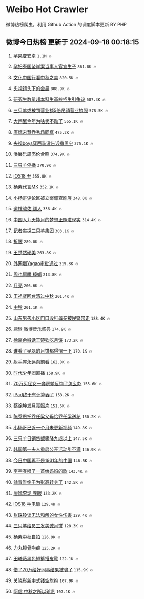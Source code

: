 # Weibo Hot Crawler 



微博热榜爬虫，利用 Github Action 的调度脚本更新 BY PHP 


## 微博今日热榜 更新于 2024-09-18 00:18:15 
1. [苹果变安卓](https://s.weibo.com/weibo?q=%E8%8B%B9%E6%9E%9C%E5%8F%98%E5%AE%89%E5%8D%93&t=31&band_rank=1&Refer=top) `1.1M 🔥` 

1. [孕妇泰国坠崖案当事人官宣生子](https://s.weibo.com/weibo?q=%23%E5%AD%95%E5%A6%87%E6%B3%B0%E5%9B%BD%E5%9D%A0%E5%B4%96%E6%A1%88%E5%BD%93%E4%BA%8B%E4%BA%BA%E5%AE%98%E5%AE%A3%E7%94%9F%E5%AD%90%23&t=31&band_rank=2&Refer=top) `861.8K 🔥` 

1. [文化中国行看中秋之美](https://s.weibo.com/weibo?q=%23%E6%96%87%E5%8C%96%E4%B8%AD%E5%9B%BD%E8%A1%8C%E7%9C%8B%E4%B8%AD%E7%A7%8B%E4%B9%8B%E7%BE%8E%23&t=31&band_rank=3&Refer=top) `820.5K 🔥` 

1. [央视镜头下的金晨](https://s.weibo.com/weibo?q=%23%E5%A4%AE%E8%A7%86%E9%95%9C%E5%A4%B4%E4%B8%8B%E7%9A%84%E9%87%91%E6%99%A8%23&t=31&band_rank=4&Refer=top) `808.9K 🔥` 

1. [研究生数量超本科生高校招生引争议](https://s.weibo.com/weibo?q=%23%E7%A0%94%E7%A9%B6%E7%94%9F%E6%95%B0%E9%87%8F%E8%B6%85%E6%9C%AC%E7%A7%91%E7%94%9F%E9%AB%98%E6%A0%A1%E6%8B%9B%E7%94%9F%E5%BC%95%E4%BA%89%E8%AE%AE%23&t=31&band_rank=5&Refer=top) `587.3K 🔥` 

1. [三只羊或被罚营业额5倍吊销营业执照](https://s.weibo.com/weibo?q=%23%E4%B8%89%E5%8F%AA%E7%BE%8A%E6%88%96%E8%A2%AB%E7%BD%9A%E8%90%A5%E4%B8%9A%E9%A2%9D5%E5%80%8D%E5%90%8A%E9%94%80%E8%90%A5%E4%B8%9A%E6%89%A7%E7%85%A7%23&t=31&band_rank=6&Refer=top) `578.5K 🔥` 

1. [大闸蟹今年为啥卖不动了](https://s.weibo.com/weibo?q=%23%E5%A4%A7%E9%97%B8%E8%9F%B9%E4%BB%8A%E5%B9%B4%E4%B8%BA%E5%95%A5%E5%8D%96%E4%B8%8D%E5%8A%A8%E4%BA%86%23&t=31&band_rank=7&Refer=top) `565.1K 🔥` 

1. [唐嫣宋慧乔秀场同框](https://s.weibo.com/weibo?q=%23%E5%94%90%E5%AB%A3%E5%AE%8B%E6%85%A7%E4%B9%94%E7%A7%80%E5%9C%BA%E5%90%8C%E6%A1%86%23&t=31&band_rank=8&Refer=top) `475.2K 🔥` 

1. [央视boys穿西装没告诉撒贝宁](https://s.weibo.com/weibo?q=%E5%A4%AE%E8%A7%86boys%E7%A9%BF%E8%A5%BF%E8%A3%85%E6%B2%A1%E5%91%8A%E8%AF%89%E6%92%92%E8%B4%9D%E5%AE%81&t=31&band_rank=9&Refer=top) `375.1K 🔥` 

1. [潘展乐周杰伦合照](https://s.weibo.com/weibo?q=%23%E6%BD%98%E5%B1%95%E4%B9%90%E5%91%A8%E6%9D%B0%E4%BC%A6%E5%90%88%E7%85%A7%23&t=31&band_rank=10&Refer=top) `374.9K 🔥` 

1. [三只羊停播](https://s.weibo.com/weibo?q=%23%E4%B8%89%E5%8F%AA%E7%BE%8A%E5%81%9C%E6%92%AD%23&t=31&band_rank=11&Refer=top) `370.9K 🔥` 

1. [iOS18 丑](https://s.weibo.com/weibo?q=iOS18%20%E4%B8%91&t=31&band_rank=12&Refer=top) `355.8K 🔥` 

1. [杨紫代言MK](https://s.weibo.com/weibo?q=%23%E6%9D%A8%E7%B4%AB%E4%BB%A3%E8%A8%80MK%23&t=31&band_rank=13&Refer=top) `352.1K 🔥` 

1. [小杨哥评论区被立案调查刷屏](https://s.weibo.com/weibo?q=%23%E5%B0%8F%E6%9D%A8%E5%93%A5%E8%AF%84%E8%AE%BA%E5%8C%BA%E8%A2%AB%E7%AB%8B%E6%A1%88%E8%B0%83%E6%9F%A5%E5%88%B7%E5%B1%8F%23&t=31&band_rank=14&Refer=top) `348.0K 🔥` 

1. [道枝骏佑 镖人](https://s.weibo.com/weibo?q=%E9%81%93%E6%9E%9D%E9%AA%8F%E4%BD%91%20%E9%95%96%E4%BA%BA&t=31&band_rank=15&Refer=top) `336.4K 🔥` 

1. [中国人九天揽月的梦想正照进现实](https://s.weibo.com/weibo?q=%23%E4%B8%AD%E5%9B%BD%E4%BA%BA%E4%B9%9D%E5%A4%A9%E6%8F%BD%E6%9C%88%E7%9A%84%E6%A2%A6%E6%83%B3%E6%AD%A3%E7%85%A7%E8%BF%9B%E7%8E%B0%E5%AE%9E%23&t=31&band_rank=16&Refer=top) `314.4K 🔥` 

1. [记者实探三只羊集团](https://s.weibo.com/weibo?q=%23%E8%AE%B0%E8%80%85%E5%AE%9E%E6%8E%A2%E4%B8%89%E5%8F%AA%E7%BE%8A%E9%9B%86%E5%9B%A2%23&t=31&band_rank=17&Refer=top) `303.1K 🔥` 

1. [折腰](https://s.weibo.com/weibo?q=%E6%8A%98%E8%85%B0&t=31&band_rank=18&Refer=top) `289.0K 🔥` 

1. [王楚然硬美](https://s.weibo.com/weibo?q=%E7%8E%8B%E6%A5%9A%E7%84%B6%E7%A1%AC%E7%BE%8E&t=31&band_rank=19&Refer=top) `263.8K 🔥` 

1. [外网爆Yagao审批通过](https://s.weibo.com/weibo?q=%23%E5%A4%96%E7%BD%91%E7%88%86Yagao%E5%AE%A1%E6%89%B9%E9%80%9A%E8%BF%87%23&t=31&band_rank=20&Refer=top) `219.8K 🔥` 

1. [周也肩膀 蟑螂](https://s.weibo.com/weibo?q=%E5%91%A8%E4%B9%9F%E8%82%A9%E8%86%80%20%E8%9F%91%E8%9E%82&t=31&band_rank=21&Refer=top) `213.8K 🔥` 

1. [月亮](https://s.weibo.com/weibo?q=%E6%9C%88%E4%BA%AE&t=31&band_rank=22&Refer=top) `206.6K 🔥` 

1. [王祖贤回台湾过中秋](https://s.weibo.com/weibo?q=%23%E7%8E%8B%E7%A5%96%E8%B4%A4%E5%9B%9E%E5%8F%B0%E6%B9%BE%E8%BF%87%E4%B8%AD%E7%A7%8B%23&t=31&band_rank=23&Refer=top) `201.4K 🔥` 

1. [中秋](https://s.weibo.com/weibo?q=%E4%B8%AD%E7%A7%8B&t=31&band_rank=24&Refer=top) `201.1K 🔥` 

1. [山东男孩小区门口殴打母亲被民警带走](https://s.weibo.com/weibo?q=%23%E5%B1%B1%E4%B8%9C%E7%94%B7%E5%AD%A9%E5%B0%8F%E5%8C%BA%E9%97%A8%E5%8F%A3%E6%AE%B4%E6%89%93%E6%AF%8D%E4%BA%B2%E8%A2%AB%E6%B0%91%E8%AD%A6%E5%B8%A6%E8%B5%B0%23&t=31&band_rank=25&Refer=top) `188.4K 🔥` 

1. [鹿晗 微博音乐盛典](https://s.weibo.com/weibo?q=%E9%B9%BF%E6%99%97%20%E5%BE%AE%E5%8D%9A%E9%9F%B3%E4%B9%90%E7%9B%9B%E5%85%B8&t=31&band_rank=26&Refer=top) `174.9K 🔥` 

1. [徐嘉余喊话王楚钦吃月饼](https://s.weibo.com/weibo?q=%23%E5%BE%90%E5%98%89%E4%BD%99%E5%96%8A%E8%AF%9D%E7%8E%8B%E6%A5%9A%E9%92%A6%E5%90%83%E6%9C%88%E9%A5%BC%23&t=31&band_rank=27&Refer=top) `173.2K 🔥` 

1. [谁看了吴磊的月饼都得愣一下](https://s.weibo.com/weibo?q=%E8%B0%81%E7%9C%8B%E4%BA%86%E5%90%B4%E7%A3%8A%E7%9A%84%E6%9C%88%E9%A5%BC%E9%83%BD%E5%BE%97%E6%84%A3%E4%B8%80%E4%B8%8B&t=31&band_rank=28&Refer=top) `170.1K 🔥` 

1. [射手座永远向前看](https://s.weibo.com/weibo?q=%E5%B0%84%E6%89%8B%E5%BA%A7%E6%B0%B8%E8%BF%9C%E5%90%91%E5%89%8D%E7%9C%8B&t=31&band_rank=29&Refer=top) `162.8K 🔥` 

1. [时代少年团直播](https://s.weibo.com/weibo?q=%E6%97%B6%E4%BB%A3%E5%B0%91%E5%B9%B4%E5%9B%A2%E7%9B%B4%E6%92%AD&t=31&band_rank=30&Refer=top) `158.9K 🔥` 

1. [70万买侄女一套房她反悔了怎么办](https://s.weibo.com/weibo?q=%2370%E4%B8%87%E4%B9%B0%E4%BE%84%E5%A5%B3%E4%B8%80%E5%A5%97%E6%88%BF%E5%A5%B9%E5%8F%8D%E6%82%94%E4%BA%86%E6%80%8E%E4%B9%88%E5%8A%9E%23&t=31&band_rank=31&Refer=top) `155.6K 🔥` 

1. [iPad终于有计算器了](https://s.weibo.com/weibo?q=iPad%E7%BB%88%E4%BA%8E%E6%9C%89%E8%AE%A1%E7%AE%97%E5%99%A8%E4%BA%86&t=31&band_rank=32&Refer=top) `153.2K 🔥` 

1. [蔡徐坤发月亮照片](https://s.weibo.com/weibo?q=%E8%94%A1%E5%BE%90%E5%9D%A4%E5%8F%91%E6%9C%88%E4%BA%AE%E7%85%A7%E7%89%87&t=31&band_rank=33&Refer=top) `151.6K 🔥` 

1. [陈乔恩托乔任梁父母给乔任梁送花](https://s.weibo.com/weibo?q=%23%E9%99%88%E4%B9%94%E6%81%A9%E6%89%98%E4%B9%94%E4%BB%BB%E6%A2%81%E7%88%B6%E6%AF%8D%E7%BB%99%E4%B9%94%E4%BB%BB%E6%A2%81%E9%80%81%E8%8A%B1%23&t=31&band_rank=34&Refer=top) `150.2K 🔥` 

1. [小杨哥已近一个月未更新视频](https://s.weibo.com/weibo?q=%23%E5%B0%8F%E6%9D%A8%E5%93%A5%E5%B7%B2%E8%BF%91%E4%B8%80%E4%B8%AA%E6%9C%88%E6%9C%AA%E6%9B%B4%E6%96%B0%E8%A7%86%E9%A2%91%23&t=31&band_rank=35&Refer=top) `149.8K 🔥` 

1. [三只羊日销售额骤降九成以上](https://s.weibo.com/weibo?q=%23%E4%B8%89%E5%8F%AA%E7%BE%8A%E6%97%A5%E9%94%80%E5%94%AE%E9%A2%9D%E9%AA%A4%E9%99%8D%E4%B9%9D%E6%88%90%E4%BB%A5%E4%B8%8A%23&t=31&band_rank=36&Refer=top) `147.5K 🔥` 

1. [韩国第一夫人重启公开活动引不满](https://s.weibo.com/weibo?q=%23%E9%9F%A9%E5%9B%BD%E7%AC%AC%E4%B8%80%E5%A4%AB%E4%BA%BA%E9%87%8D%E5%90%AF%E5%85%AC%E5%BC%80%E6%B4%BB%E5%8A%A8%E5%BC%95%E4%B8%8D%E6%BB%A1%23&t=31&band_rank=37&Refer=top) `146.9K 🔥` 

1. [今日中国再不是1931年的中国](https://s.weibo.com/weibo?q=%23%E4%BB%8A%E6%97%A5%E4%B8%AD%E5%9B%BD%E5%86%8D%E4%B8%8D%E6%98%AF1931%E5%B9%B4%E7%9A%84%E4%B8%AD%E5%9B%BD%23&t=31&band_rank=38&Refer=top) `146.5K 🔥` 

1. [李宇春唱了一首给妈妈的歌](https://s.weibo.com/weibo?q=%23%E6%9D%8E%E5%AE%87%E6%98%A5%E5%94%B1%E4%BA%86%E4%B8%80%E9%A6%96%E7%BB%99%E5%A6%88%E5%A6%88%E7%9A%84%E6%AD%8C%23&t=31&band_rank=39&Refer=top) `143.4K 🔥` 

1. [翁青雅终于为彭高转身了](https://s.weibo.com/weibo?q=%23%E7%BF%81%E9%9D%92%E9%9B%85%E7%BB%88%E4%BA%8E%E4%B8%BA%E5%BD%AD%E9%AB%98%E8%BD%AC%E8%BA%AB%E4%BA%86%23&t=31&band_rank=40&Refer=top) `142.5K 🔥` 

1. [唐嫣李现 养眼](https://s.weibo.com/weibo?q=%E5%94%90%E5%AB%A3%E6%9D%8E%E7%8E%B0%20%E5%85%BB%E7%9C%BC&t=31&band_rank=41&Refer=top) `133.2K 🔥` 

1. [iOS18 手电筒](https://s.weibo.com/weibo?q=iOS18%20%E6%89%8B%E7%94%B5%E7%AD%92&t=31&band_rank=42&Refer=top) `129.4K 🔥` 

1. [张踩铃谈无法和解的女性伤害](https://s.weibo.com/weibo?q=%E5%BC%A0%E8%B8%A9%E9%93%83%E8%B0%88%E6%97%A0%E6%B3%95%E5%92%8C%E8%A7%A3%E7%9A%84%E5%A5%B3%E6%80%A7%E4%BC%A4%E5%AE%B3&t=31&band_rank=43&Refer=top) `129.4K 🔥` 

1. [三只羊给员工发美诚月饼](https://s.weibo.com/weibo?q=%23%E4%B8%89%E5%8F%AA%E7%BE%8A%E7%BB%99%E5%91%98%E5%B7%A5%E5%8F%91%E7%BE%8E%E8%AF%9A%E6%9C%88%E9%A5%BC%23&t=31&band_rank=44&Refer=top) `128.3K 🔥` 

1. [杨紫中秋自拍](https://s.weibo.com/weibo?q=%E6%9D%A8%E7%B4%AB%E4%B8%AD%E7%A7%8B%E8%87%AA%E6%8B%8D&t=31&band_rank=45&Refer=top) `126.9K 🔥` 

1. [力丸锁骨吻痕](https://s.weibo.com/weibo?q=%E5%8A%9B%E4%B8%B8%E9%94%81%E9%AA%A8%E5%90%BB%E7%97%95&t=31&band_rank=46&Refer=top) `125.2K 🔥` 

1. [田曦薇黑色短裤搭皮靴](https://s.weibo.com/weibo?q=%23%E7%94%B0%E6%9B%A6%E8%96%87%E9%BB%91%E8%89%B2%E7%9F%AD%E8%A3%A4%E6%90%AD%E7%9A%AE%E9%9D%B4%23&t=31&band_rank=47&Refer=top) `122.1K 🔥` 

1. [借了70万给好同事结果被骗了](https://s.weibo.com/weibo?q=%23%E5%80%9F%E4%BA%8670%E4%B8%87%E7%BB%99%E5%A5%BD%E5%90%8C%E4%BA%8B%E7%BB%93%E6%9E%9C%E8%A2%AB%E9%AA%97%E4%BA%86%23&t=31&band_rank=48&Refer=top) `115.9K 🔥` 

1. [关晓彤新中式镂空旗袍](https://s.weibo.com/weibo?q=%23%E5%85%B3%E6%99%93%E5%BD%A4%E6%96%B0%E4%B8%AD%E5%BC%8F%E9%95%82%E7%A9%BA%E6%97%97%E8%A2%8D%23&t=31&band_rank=49&Refer=top) `107.9K 🔥` 

1. [阿信 中秋之所以珍贵](https://s.weibo.com/weibo?q=%E9%98%BF%E4%BF%A1%20%E4%B8%AD%E7%A7%8B%E4%B9%8B%E6%89%80%E4%BB%A5%E7%8F%8D%E8%B4%B5&t=31&band_rank=50&Refer=top) `107.1K 🔥` 

